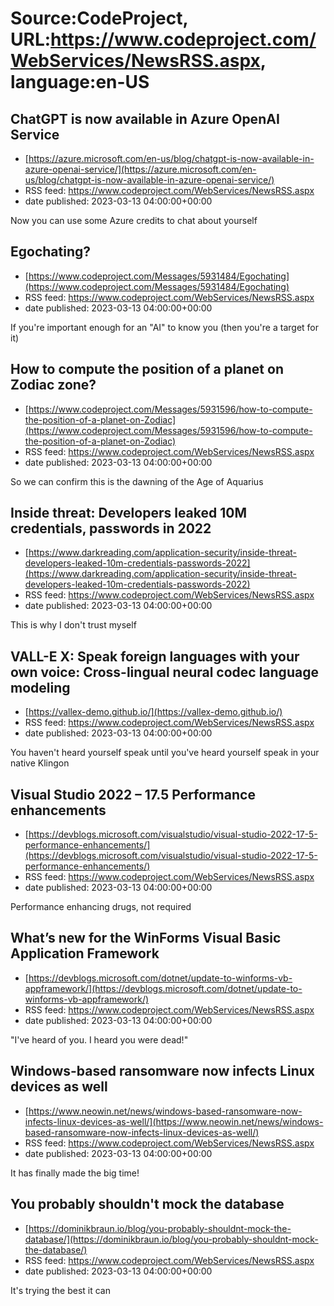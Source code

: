 # Source:CodeProject, URL:https://www.codeproject.com/WebServices/NewsRSS.aspx, language:en-US

## ChatGPT is now available in Azure OpenAI Service
 - [https://azure.microsoft.com/en-us/blog/chatgpt-is-now-available-in-azure-openai-service/](https://azure.microsoft.com/en-us/blog/chatgpt-is-now-available-in-azure-openai-service/)
 - RSS feed: https://www.codeproject.com/WebServices/NewsRSS.aspx
 - date published: 2023-03-13 04:00:00+00:00

Now you can use some Azure credits to chat about yourself

## Egochating?
 - [https://www.codeproject.com/Messages/5931484/Egochating](https://www.codeproject.com/Messages/5931484/Egochating)
 - RSS feed: https://www.codeproject.com/WebServices/NewsRSS.aspx
 - date published: 2023-03-13 04:00:00+00:00

If you're important enough for an "AI" to know you (then you're a target for it)

## How to compute the position of a planet on Zodiac zone?
 - [https://www.codeproject.com/Messages/5931596/how-to-compute-the-position-of-a-planet-on-Zodiac](https://www.codeproject.com/Messages/5931596/how-to-compute-the-position-of-a-planet-on-Zodiac)
 - RSS feed: https://www.codeproject.com/WebServices/NewsRSS.aspx
 - date published: 2023-03-13 04:00:00+00:00

So we can confirm this is the dawning of the Age of Aquarius

## Inside threat: Developers leaked 10M credentials, passwords in 2022
 - [https://www.darkreading.com/application-security/inside-threat-developers-leaked-10m-credentials-passwords-2022](https://www.darkreading.com/application-security/inside-threat-developers-leaked-10m-credentials-passwords-2022)
 - RSS feed: https://www.codeproject.com/WebServices/NewsRSS.aspx
 - date published: 2023-03-13 04:00:00+00:00

This is why I don't trust myself

## VALL-E X: Speak foreign languages with your own voice: Cross-lingual neural codec language modeling
 - [https://vallex-demo.github.io/](https://vallex-demo.github.io/)
 - RSS feed: https://www.codeproject.com/WebServices/NewsRSS.aspx
 - date published: 2023-03-13 04:00:00+00:00

You haven't heard yourself speak until you've heard yourself speak in your native Klingon

## Visual Studio 2022 – 17.5 Performance enhancements
 - [https://devblogs.microsoft.com/visualstudio/visual-studio-2022-17-5-performance-enhancements/](https://devblogs.microsoft.com/visualstudio/visual-studio-2022-17-5-performance-enhancements/)
 - RSS feed: https://www.codeproject.com/WebServices/NewsRSS.aspx
 - date published: 2023-03-13 04:00:00+00:00

Performance enhancing drugs, not required

## What’s new for the WinForms Visual Basic Application Framework
 - [https://devblogs.microsoft.com/dotnet/update-to-winforms-vb-appframework/](https://devblogs.microsoft.com/dotnet/update-to-winforms-vb-appframework/)
 - RSS feed: https://www.codeproject.com/WebServices/NewsRSS.aspx
 - date published: 2023-03-13 04:00:00+00:00

"I've heard of you. I heard you were dead!"

## Windows-based ransomware now infects Linux devices as well
 - [https://www.neowin.net/news/windows-based-ransomware-now-infects-linux-devices-as-well/](https://www.neowin.net/news/windows-based-ransomware-now-infects-linux-devices-as-well/)
 - RSS feed: https://www.codeproject.com/WebServices/NewsRSS.aspx
 - date published: 2023-03-13 04:00:00+00:00

It has finally made the big time!

## You probably shouldn't mock the database
 - [https://dominikbraun.io/blog/you-probably-shouldnt-mock-the-database/](https://dominikbraun.io/blog/you-probably-shouldnt-mock-the-database/)
 - RSS feed: https://www.codeproject.com/WebServices/NewsRSS.aspx
 - date published: 2023-03-13 04:00:00+00:00

It's trying the best it can

